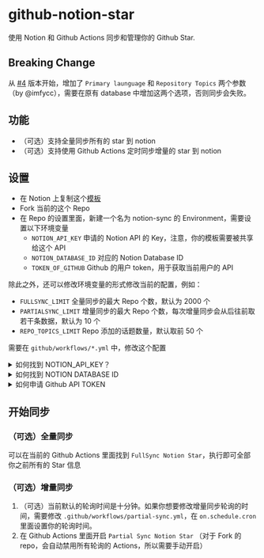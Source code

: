 # github-notion-star

使用 Notion 和 Github Actions 同步和管理你的 Github Star.

## Breaking Change

从 [#4](https://github.com/lcjnil/github-notion-star/issues/4) 版本开始，增加了 `Primary launguage` 和 `Repository Topics` 两个参数（by @imfycc），需要在原有 database 中增加这两个选项，否则同步会失败。

## 功能

- （可选）支持全量同步所有的 star 到 notion
- （可选）支持使用 Github Actions 定时同步增量的 star 到 notion

## 设置

- 在 Notion 上复制这个[模板](https://lcj.notion.site/Github-Notion-Star-f07e2f086e4d4f5b9f25693814c836de)
- Fork 当前的这个 Repo
- 在 Repo 的设置里面，新建一个名为 notion-sync 的 Environment，需要设置以下环境变量
    - `NOTION_API_KEY` 申请的 Notion API 的 Key，注意，你的模板需要被共享给这个 API
    - `NOTION_DATABASE_ID` 对应的 Notion Database ID
    - `TOKEN_OF_GITHUB` Github 的用户 token，用于获取当前用户的 API

除此之外，还可以修改环境变量的形式修改当前的配置，例如：

- `FULLSYNC_LIMIT` 全量同步的最大 Repo 个数，默认为 2000 个
- `PARTIALSYNC_LIMIT` 增量同步的最大 Repo 个数，每次增量同步会从后往前取若干条数据，默认为 10 个
- `REPO_TOPICS_LIMIT` Repo 添加的话题数量，默认取前 50 个

需要在 `github/workflows/*.yml` 中，修改这个配置

<details><summary>如何找到 NOTION_API_KEY？</summary>
请参考：https://www.notion.so/Add-and-manage-integrations-with-the-API-910ac902372042bc9da38d48171269cd#eeaa235ffe834d4f9a89a5893398f341
</details>

<details><summary>如何找到 NOTION DATABASE ID</summary>
请参考：https://stackoverflow.com/questions/67728038/where-to-find-database-id-for-my-database-in-notion
</details>

<details><summary>如何申请 Github API TOKEN</summary>
请参考：https://docs.github.com/en/github/authenticating-to-github/keeping-your-account-and-data-secure/creating-a-personal-access-token.

这里不需要勾选任何权限。
</details>

## 开始同步

### （可选）全量同步

可以在当前的 Github Actions 里面找到 `FullSync Notion Star`，执行即可全部你之前所有的 Star 信息

### （可选）增量同步

1. （可选）当前默认的轮询时间是十分钟。如果你想要修改增量同步轮询的时间，需要修改 `.github/workflows/partial-sync.yml`，在 `on.schedule.cron` 里面设置你的轮询时间。
2. 在 Github Actions 里面开启 `Partial Sync Notion Star` （对于 Fork 的 repo，会自动禁用所有轮询的 Actions，所以需要手动开启）
